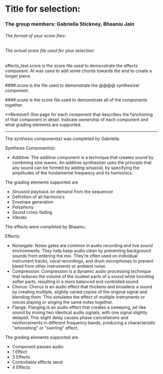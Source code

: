 # Title for selection:

### The group members: Gabriella Stickney, Bhaaniu Jain

###### The format of your score files:

###### The actual score file used for your selection: 

effects_test.score is the score file used to demonstrate the effects component. AI was used to add some chords towards the end to create a longer piece.

####.score is the file used to demonstrate the @@@@ synthesizer component.

####.score is the score file used to demonstrate all of the components together.

**Remove!! One page for each component that describes the functioning of that component in detail.  Indicate ownership of each component and what grading elements are supported.

____________________________________________________
The synthesis component(s) was completed by Gabriella.

Synthesis Component(s):
- Additive:
The additive component is a technique that creates sound by combining sine waves. An additive synthesizer uses the principle that any sound can be formed by adding sinusoid, by specifying the amplitudes of the fundamental frequency and its harmonics.

The grading elements supported are 
- Sinusoid playback on demand from the sequencer
- Definition of all harmonics
- Envelope generation
- Polyphony
- Sound cross-fading
- Vibrato




The effects were completed by Bhaaniu.

Effects:

- Noisegate:
  Noise gates are common in audio recording and live sound environments. They help keep audio clean by preventing background sounds from entering the mix. They’re often used on individual instrument tracks, vocal recordings, and drum microphones to prevent bleed from other instruments or ambient noise.
- Compression:
  Compression is a dynamic audio processing technique that reduces the volume of the loudest parts of a sound while boosting softer parts, resulting in a more balanced and controlled sound.
- Chorus:
  Chorus is an audio effect that thickens and broadens a sound by creating multiple, slightly varied copies of the original signal and blending them. This simulates the effect of multiple instruments or voices playing or singing the same notes together.
- Flange:
  Flanging is an audio effect that creates a sweeping, jet-like sound by mixing two identical audio signals, with one signal slightly delayed. This slight delay causes phase cancellations and reinforcements in different frequency bands, producing a characteristic "whooshing" or "swirling" effect.


The grading elements supported are
- Component passes audio
- 1 Effect
- 3 Effects
- Controllable effects send
- 4 Effects
